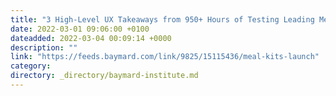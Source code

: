 ```yaml
---
title: "3 High-Level UX Takeaways from 950+ Hours of Testing Leading Meal Kits Sites"
date: 2022-03-01 09:06:00 +0100
dateadded: 2022-03-04 00:09:14 +0000
description: ""
link: "https://feeds.baymard.com/link/9825/15115436/meal-kits-launch"
category:
directory: _directory/baymard-institute.md
---
```


